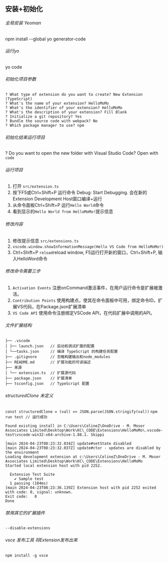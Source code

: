 ## 安装+初始化

###### 全局安装 Yeoman

npm install --global yo generator-code

###### 运行yo

yo code

###### 初始化项目参数

```
? What type of extension do you want to create? New Extension (TypeScript)
? What's the name of your extension? HelloMoMo
? What's the identifier of your extension? HelloMoMo
? What's the description of your extension? Fill Blank
? Initialize a git repository? Yes
? Bundle the source code with webpack? No
? Which package manager to use? npm
```

###### 初始化结束运行项目

? Do you want to open the new folder with Visual Studio Code? Open with `code`

###### 运行项目

1. 打开 `src/extension.ts`
2. 按下F5或Ctrl+Shift+P 运行命令 Debug: Start Debugging. 会在新的Extension Development Host窗口编译+运行
3. 从命令面板Ctrl+Shift+P 运行`Hello World`命令
4. 看到显示的`Hello World from HelloMoMo!`提示信息

###### 修改内容

1. 修改提示信息 `src/extensions.ts`
2. `vscode.window.showInformationMessage(Hello VS Code from HelloMoMo!)`
3. Ctrl+Shift+P `reload`reload window, F5运行打开新的窗口，Ctrl+Shift+P, 输入HelloWord命令

###### 修改命令需要三步

1. `Activation Events` 注册onCommand激活事件，在用户运行命令是扩展被激活。
2. `Contribution Points` 使用构建点，使其在命令面板中可用，绑定命令ID。扩展VS代码，在Package.json扩展清单
3. `VS Code API` 使用命令注册绑定VSCode API，在代码扩展中调用的API。

###### 文件扩展结构

```
├── .vscode
│ ├── launch.json   // 启动和调试扩展的配置
│ └──tasks.json     // 编译 TypeScript 的构建任务配置
├── .gitignore      // 忽略构建输出和node_modules
├── README.md       // 扩展功能的可读描述
├── 来源
│ └── extension.ts  // 扩展源代码
├── package.json    // 扩展清单
├── tsconfig.json   // TypeScript 配置
```

###### structuredClone 未定义
`const structuredClone = (val) => JSON.parse(JSON.stringify(val))`
`npm run test // 运行成功`
```
Found existing install in C:\Users\CelineZ\OneDrive - M. Moser Associates Limited\Desktop\Work\KC\_CODE\Extensions\HelloMoMo\.vscode-test\vscode-win32-x64-archive-1.88.1. Skippi

[main 2024-04-23T08:23:32.034Z] update#setState disabled
[main 2024-04-23T08:23:32.037Z] update#ctor - updates are disabled by the environment
Loading development extension at c:\Users\CelineZ\OneDrive - M. Moser Associates Limited\Desktop\Work\KC\_CODE\Extensions\HelloMoMo
Started local extension host with pid 2252.

  Extension Test Suite
    ✔ Sample test
  1 passing (104ms)
[main 2024-04-23T08:23:36.139Z] Extension host with pid 2252 exited with code: 0, signal: unknown.
Exit code:   0
Done
```


###### 禁用其它的扩展插件
`--disable-extensions`

###### vsce 发布工具 将Extension发布出来
`npm install -g vsce`





